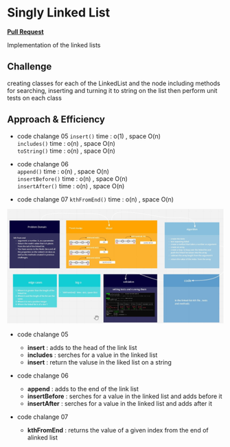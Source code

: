 # Singly Linked List

[**Pull Request**](https://github.com/hibasalem/data-structures-and-algorithms/pull/32)

Implementation of the linked lists

## Challenge

creating classes for each of the LinkedList and the node including methods for searching, inserting and turning it to string on the list then perform unit tests on each class

## Approach & Efficiency

<!-- What approach did you take? Why? What is the Big O space/time for this approach? -->

- code chalange 05
  `insert()` time : o(1) , space O(n)  
  `includes()` time : o(n) , space O(n)  
  `toString()` time : o(n) , space O(n)

- code chalange 06  
  `append()` time : o(n) , space O(n)  
  `insertBefore()` time : o(n) , space O(n)  
  `insertAfter()` time : o(n) , space O(n)

- code chalange 07
  `kthFromEnd()` time : o(n) , space O(n)

![cc07](07.jpg)

- code chalange 05

  - **insert** : adds to the head of the link list
  - **includes** : serches for a value in the linked list
  - **insert** : return the valuse in the liked list on a string

- code chalange 06

  - **append** : adds to the end of the link list
  - **insertBefore** : serches for a value in the linked list and adds before it
  - **insertAfter** : serches for a value in the linked list and adds after it

- code chalange 07

  - **kthFromEnd** : returns the value of a given index from the end of alinked list
